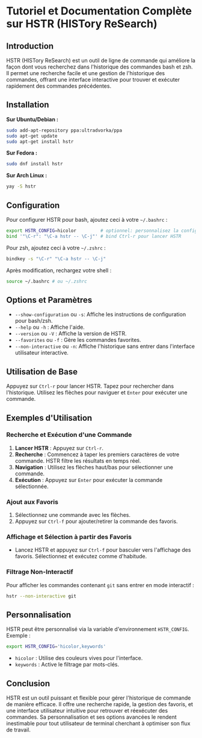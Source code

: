 # Tutoriel et Documentation Complète sur HSTR (HISTory ReSearch)

## Introduction

HSTR (HISTory ReSearch) est un outil de ligne de commande qui améliore la façon dont vous recherchez dans l'historique des commandes bash et zsh. Il permet une recherche facile et une gestion de l'historique des commandes, offrant une interface interactive pour trouver et exécuter rapidement des commandes précédentes.

## Installation

**Sur Ubuntu/Debian :**

```bash
sudo add-apt-repository ppa:ultradvorka/ppa
sudo apt-get update
sudo apt-get install hstr
```

**Sur Fedora :**

```bash
sudo dnf install hstr
```

**Sur Arch Linux :**

```bash
yay -S hstr
```

## Configuration

Pour configurer HSTR pour bash, ajoutez ceci à votre `~/.bashrc` :

```bash
export HSTR_CONFIG=hicolor         # optionnel: personnalisez la configuration
bind '"\C-r": "\C-a hstr -- \C-j"' # bind Ctrl-r pour lancer HSTR
```

Pour zsh, ajoutez ceci à votre `~/.zshrc` :

```bash
bindkey -s "\C-r" "\C-a hstr -- \C-j"
```

Après modification, rechargez votre shell :

```bash
source ~/.bashrc # ou ~/.zshrc
```

## Options et Paramètres

- `--show-configuration` ou `-s`: Affiche les instructions de configuration pour bash/zsh.
- `--help` ou `-h` : Affiche l'aide.
- `--version` ou `-V` : Affiche la version de HSTR.
- `--favorites` ou `-f` : Gère les commandes favorites.
- `--non-interactive` ou `-n`: Affiche l'historique sans entrer dans l'interface utilisateur interactive.

## Utilisation de Base

Appuyez sur `Ctrl-r` pour lancer HSTR. Tapez pour rechercher dans l'historique. Utilisez les flèches pour naviguer et `Enter` pour exécuter une commande.

## Exemples d'Utilisation

### Recherche et Exécution d'une Commande

1. **Lancer HSTR** : Appuyez sur `Ctrl-r`.
2. **Recherche** : Commencez à taper les premiers caractères de votre commande. HSTR filtre les résultats en temps réel.
3. **Navigation** : Utilisez les flèches haut/bas pour sélectionner une commande.
4. **Exécution** : Appuyez sur `Enter` pour exécuter la commande sélectionnée.

### Ajout aux Favoris

1. Sélectionnez une commande avec les flèches.
2. Appuyez sur `Ctrl-f` pour ajouter/retirer la commande des favoris.

### Affichage et Sélection à partir des Favoris

- Lancez HSTR et appuyez sur `Ctrl-f` pour basculer vers l'affichage des favoris. Sélectionnez et exécutez comme d'habitude.

### Filtrage Non-Interactif

Pour afficher les commandes contenant `git` sans entrer en mode interactif :

```bash
hstr --non-interactive git
```

## Personnalisation

HSTR peut être personnalisé via la variable d'environnement `HSTR_CONFIG`. Exemple :

```bash
export HSTR_CONFIG='hicolor,keywords'
```

- `hicolor` : Utilise des couleurs vives pour l'interface.
- `keywords` : Active le filtrage par mots-clés.

## Conclusion

HSTR est un outil puissant et flexible pour gérer l'historique de commande de manière efficace. Il offre une recherche rapide, la gestion des favoris, et une interface utilisateur intuitive pour retrouver et réexécuter des commandes. Sa personnalisation et ses options avancées le rendent inestimable pour tout utilisateur de terminal cherchant à optimiser son flux de travail.